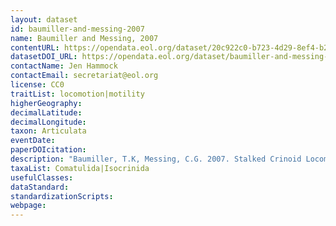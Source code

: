 ```yaml
---
layout: dataset
id: baumiller-and-messing-2007
name: Baumiller and Messing, 2007
contentURL: https://opendata.eol.org/dataset/20c922c0-b723-4d29-8ef4-b2108bcbd2b4/resource/06151b01-a114-4bb3-bf83-e8a963038ff9/download/baumiller.zip
datasetDOI_URL: https://opendata.eol.org/dataset/baumiller-and-messing-2007
contactName: Jen Hammock
contactEmail: secretariat@eol.org
license: CC0
traitList: locomotion|motility
higherGeography:
decimalLatitude:
decimalLongitude:
taxon: Articulata
eventDate:
paperDOIcitation: 
description: "Baumiller, T.K, Messing, C.G. 2007. Stalked Crinoid Locomotion, and its Ecological and Evolutionary Implications. Palaeontologia Electronica, 10(1):1-10.	https://nsuworks.nova.edu/occ_facarticles/89/"
taxaList: Comatulida|Isocrinida
usefulClasses:
dataStandard:
standardizationScripts:
webpage:
---
```


